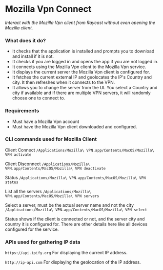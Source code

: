 # Mozilla Vpn Connect

_Interact with the Mozilla Vpn client from Raycast without even opening the Mozilla client._

### What does it do?

- It checks that the application is installed and prompts you to download and install if it is not.
- It checks if you are logged in and opens the app if you are not logged in.
- It connects using the Mozilla Vpn client to the Mozilla Vpn service.
- It displays the current server the Mozilla Vpn client is configured for.
- It fetches the current external IP and geolocates the IP's Country and city. It then refreshes when it connects to the VPN.
- It allows you to change the server from the UI. You select a Country and city if available and if there are multiple VPN servers, it will randomly choose one to connect to.



### Requirements

- Must have a Mozilla Vpn account
- Must have the Mozilla Vpn client downloaded and configured.

### CLI commands used for Mozilla Client

Client Connect `/Applications/Mozilla\ VPN.app/Contents/MacOS/Mozilla\ VPN activate`

Client Disconnect `/Applications/Mozilla\ VPN.app/Contents/MacOS/Mozilla\ VPN deactivate`

Status `/Applications/Mozilla\ VPN.app/Contents/MacOS/Mozilla\ VPN status`

List all the servers `/Applications/Mozilla\ VPN.app/Contents/MacOS/Mozilla\ VPN servers`

Select a server, must be the actual server name and not the city `/Applications/Mozilla\ VPN.app/Contents/MacOS/Mozilla\ VPN select`


Status shows if the client is connected or not, and the server city and country it is configured for. There are other details here like all devices configured for the service.

### APIs used for gathering IP data

`https://api.ipify.org` For displaying the current IP address.

`http://ip-api.com` For displaying the geolocation of the IP address.
